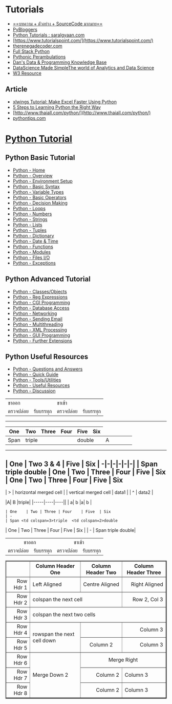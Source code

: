 
# Tutorials

- [==บทความ + ตัวอย่าง + SourceCode มากมาย==](https://github.com/randerson112358/Python)
- [PyBloggers](http://www.pybloggers.com/)
- [Python Tutorials : saralgyaan.com](https://saralgyaan.com/posts/category/python/tutorials/)
- [https://www.tutorialspoint.com/](https://www.tutorialspoint.com/)
- [therenegadecoder.com](https://therenegadecoder.com/category/code/)
- [Full Stack Python](https://www.fullstackpython.com/)
- [Pythonic Perambulations](https://jakevdp.github.io/archives.html)
- [Dan's Data & Programming Knowledge Base](https://dfrieds.com/#python)
- [DataScience Made SimpleThe world of Analytics and Data Science](http://www.datasciencemadesimple.com/)
- [W3 Resource](https://www.w3resource.com/python/python-tutorial.php)

## Article
- [xlwings Tutorial: Make Excel Faster Using Python](https://www.dataquest.io/blog/python-excel-xlwings-tutorial/)
- [5 Steps to Learning Python the Right Way](https://www.dataquest.io/blog/learn-python-the-right-way/)
- [http://www.thaiall.com/python/](http://www.thaiall.com/python/)
- [pythontips.com](https://pythontips.com/)

# [Python Tutorial](https://www.tutorialspoint.com/python/index.htm)

## Python Basic Tutorial
-   [Python - Home](https://www.tutorialspoint.com/python/index.htm)
-   [Python - Overview](https://www.tutorialspoint.com/python/python_overview.htm)
-   [Python - Environment Setup](https://www.tutorialspoint.com/python/python_environment.htm)
-   [Python - Basic Syntax](https://www.tutorialspoint.com/python/python_basic_syntax.htm)
-   [Python - Variable Types](https://www.tutorialspoint.com/python/python_variable_types.htm)
-   [Python - Basic Operators](https://www.tutorialspoint.com/python/python_basic_operators.htm)
-   [Python - Decision Making](https://www.tutorialspoint.com/python/python_decision_making.htm)
-   [Python - Loops](https://www.tutorialspoint.com/python/python_loops.htm)
-   [Python - Numbers](https://www.tutorialspoint.com/python/python_numbers.htm)
-   [Python - Strings](https://www.tutorialspoint.com/python/python_strings.htm)
-   [Python - Lists](https://www.tutorialspoint.com/python/python_lists.htm)
-   [Python - Tuples](https://www.tutorialspoint.com/python/python_tuples.htm)
-   [Python - Dictionary](https://www.tutorialspoint.com/python/python_dictionary.htm)
-   [Python - Date & Time](https://www.tutorialspoint.com/python/python_date_time.htm)
-   [Python - Functions](https://www.tutorialspoint.com/python/python_functions.htm)
-   [Python - Modules](https://www.tutorialspoint.com/python/python_modules.htm)
-   [Python - Files I/O](https://www.tutorialspoint.com/python/python_files_io.htm)
-   [Python - Exceptions](https://www.tutorialspoint.com/python/python_exceptions.htm)

## Python Advanced Tutorial
-   [Python - Classes/Objects](https://www.tutorialspoint.com/python/python_classes_objects.htm)
-   [Python - Reg Expressions](https://www.tutorialspoint.com/python/python_reg_expressions.htm)
-   [Python - CGI Programming](https://www.tutorialspoint.com/python/python_cgi_programming.htm)
-   [Python - Database Access](https://www.tutorialspoint.com/python/python_database_access.htm)
-   [Python - Networking](https://www.tutorialspoint.com/python/python_networking.htm)
-   [Python - Sending Email](https://www.tutorialspoint.com/python/python_sending_email.htm)
-   [Python - Multithreading](https://www.tutorialspoint.com/python/python_multithreading.htm)
-   [Python - XML Processing](https://www.tutorialspoint.com/python/python_xml_processing.htm)
-   [Python - GUI Programming](https://www.tutorialspoint.com/python/python_gui_programming.htm)
-   [Python - Further Extensions](https://www.tutorialspoint.com/python/python_further_extensions.htm)

## Python Useful Resources
-   [Python - Questions and Answers](https://www.tutorialspoint.com/python/python_questions_answers.htm)
-   [Python - Quick Guide](https://www.tutorialspoint.com/python/python_quick_guide.htm)
-   [Python - Tools/Utilities](https://www.tutorialspoint.com/python/python_tools_utilities.htm)
-   [Python - Useful Resources](https://www.tutorialspoint.com/python/python_useful_resources.htm)
-   [Python - Discussion](https://www.tutorialspoint.com/python/python_discussion.htm)



<table>
  <tr>
	    <td colspan="2">ขาออก</td>
    <td colspan="2">ขาเข้า</td>
  <tr>
    <td>ตรวจปล่อย</td>
    <td>รับบรรทุก</td>
    <td>ตรวจปล่อย</td>
    <td>รับบรรทุก</td>
    
  </tr>
</table>

----------

| One    | Two | Three | Four | Five  | Six |
|---|---|---|---|---|---|
| Span <td colspan=3>triple  <td colspan=2>double </td>|A|

-----

| One    | Two  <td colspan=2>3 & 4  | Five  | Six 
| -|-|-|-|-|-|
| Span <td colspan=3>triple  <td colspan=2>double
| One    | Two | Three | Four    | Five  | Six 
| One    | Two | Three | Four    | Five  | Six 
------

| > | horizontal merged cell        |
| vertical merged cell      | data1 |
| ^                        | data2 |

|A| B |<td colspan=2>triple|
|-----|----|----||
|  a| b |a| b |

```
| One    | Two | Three | Four    | Five  | Six 
| -
| Span <td colspan=3>triple  <td colspan=2>double
```
| One    | Two | Three | Four    | Five  | Six |
| -
| Span <td colspan=3>triple  <td colspan=2>double|


<table>
  <tr>
<td colspan="2" align="center">ขาออก</td>
<td colspan="2" align="center">ขาเข้า</td>
  <tr>
    <td>ตรวจปล่อย</td>
    <td>รับบรรทุก</td>
    <td>ตรวจปล่อย</td>
    <td>รับบรรทุก</td>
</table>


<table border="2" width="0">  <tr>  <th></th><th>Column Header One</th><th>Column Header Two</th><th>Column Header Three</th>  </tr>  <tr>  <td align="right">Row Hdr 1</td><td align="left">Left Aligned</td><td align="center">Centre Aligned</td><td align="right">Right Aligned</td>  </tr>  <tr>  <td align="right">Row Hdr 2</td><td colspan="2" align="left">colspan the next cell</td><td align="right">Row 2, Col 3</td>  </tr>  <tr>  <td align="right">Row Hdr 3</td><td colspan="3" align="left">colspan the next two cells</td>  </tr>  <tr>  <td align="right">Row Hdr 4</td><td rowspan="2" align="left">rowspan the next cell down</td><td align="center"></td><td align="right">Column 3</td>  </tr>  <tr>  <td align="right">Row Hdr 5</td><td align="center">Column 2</td><td align="right">Column 3</td>  </tr>  <tr>  <td align="right">Row Hdr 6</td><td rowspan="3" align="left">Merge Down 2</td><td colspan="2" align="center">Merge Right</td>  </tr>  <tr>  <td align="right">Row Hdr 7</td><td align="right">Column 2</td><td align="left">Column 3</td>  </tr>  <tr>  <td align="right">Row Hdr 8</td><td align="right">Column 2</td><td align="left">Column 3</td>  </tr>  </table>
<!--stackedit_data:
eyJoaXN0b3J5IjpbLTEzNzQyMDg2OTAsLTE5NjkzMDY1MDYsLT
IwODgwNjM1MjgsMTUzNzAwNjAsMTg1MjEyMTA4OSw0NzQyNjg3
NzcsLTExNTg0MDQ2Miw3OTE3MjI1MzQsMTM2MzgzNzczNSw1Mz
A4MTIyMjYsNzk4Mjg1MTAsMTcyODQ5NzA5OCwtMzIzMjU2MDMx
LDE5NTQwNTUwM119
-->